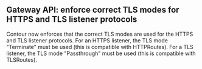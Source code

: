 ## Gateway API: enforce correct TLS modes for HTTPS and TLS listener protocols

Contour now enforces that the correct TLS modes are used for the HTTPS and TLS listener protocols.
For an HTTPS listener, the TLS mode "Terminate" must be used (this is compatible with HTTPRoutes).
For a TLS listener, the TLS mode "Passthrough" must be used (this is compatible with TLSRoutes).
